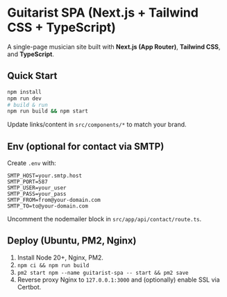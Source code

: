 # Guitarist SPA (Next.js + Tailwind CSS + TypeScript)

A single-page musician site built with **Next.js (App Router)**, **Tailwind CSS**, and **TypeScript**.

## Quick Start

```bash
npm install
npm run dev
# build & run
npm run build && npm start
```

Update links/content in `src/components/*` to match your brand.

## Env (optional for contact via SMTP)

Create `.env` with:

```
SMTP_HOST=your.smtp.host
SMTP_PORT=587
SMTP_USER=your_user
SMTP_PASS=your_pass
SMTP_FROM=from@your-domain.com
SMTP_TO=to@your-domain.com
```

Uncomment the nodemailer block in `src/app/api/contact/route.ts`.

## Deploy (Ubuntu, PM2, Nginx)

1. Install Node 20+, Nginx, PM2.
2. `npm ci && npm run build`
3. `pm2 start npm --name guitarist-spa -- start && pm2 save`
4. Reverse proxy Nginx to `127.0.0.1:3000` and (optionally) enable SSL via Certbot.
